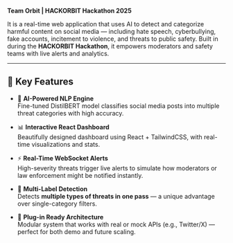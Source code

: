 
**Team Orbit | HACKORBIT Hackathon 2025**

It is a real-time web application that uses AI to detect and categorize harmful content on social media — including hate speech, cyberbullying, fake accounts, incitement to violence, and threats to public safety. Built in during the **HACKORBIT Hackathon**, it empowers moderators and safety teams with live alerts and analytics.

---

## 🚀 Key Features

- 🤖 **AI-Powered NLP Engine**  
  Fine-tuned DistilBERT model classifies social media posts into multiple threat categories with high accuracy.

- 📊 **Interactive React Dashboard**  
  Beautifully designed dashboard using React + TailwindCSS, with real-time visualizations and stats.

- ⚡ **Real-Time WebSocket Alerts**  
  High-severity threats trigger live alerts to simulate how moderators or law enforcement might be notified instantly.

- 🧠 **Multi-Label Detection**  
  Detects **multiple types of threats in one pass** — a unique advantage over single-category filters.

- 🔧 **Plug-in Ready Architecture**  
  Modular system that works with real or mock APIs (e.g., Twitter/X) — perfect for both demo and future scaling.
